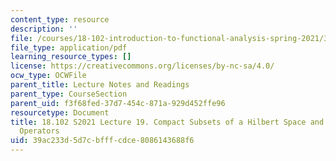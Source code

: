 ```yaml
---
content_type: resource
description: ''
file: /courses/18-102-introduction-to-functional-analysis-spring-2021/39ac233d5d7cbfffcdce8086143688f6_MIT18_102s21_lec19.pdf
file_type: application/pdf
learning_resource_types: []
license: https://creativecommons.org/licenses/by-nc-sa/4.0/
ocw_type: OCWFile
parent_title: Lecture Notes and Readings
parent_type: CourseSection
parent_uid: f3f68fed-37d7-454c-871a-929d452ffe96
resourcetype: Document
title: 18.102 S2021 Lecture 19. Compact Subsets of a Hilbert Space and Finite-Rank
  Operators
uid: 39ac233d-5d7c-bfff-cdce-8086143688f6
---
```

